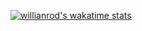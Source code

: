 [![willianrod's wakatime stats](https://github-readme-stats.vercel.app/api/wakatime?username=Luci404)](https://github.com/anuraghazra/github-readme-stats)
